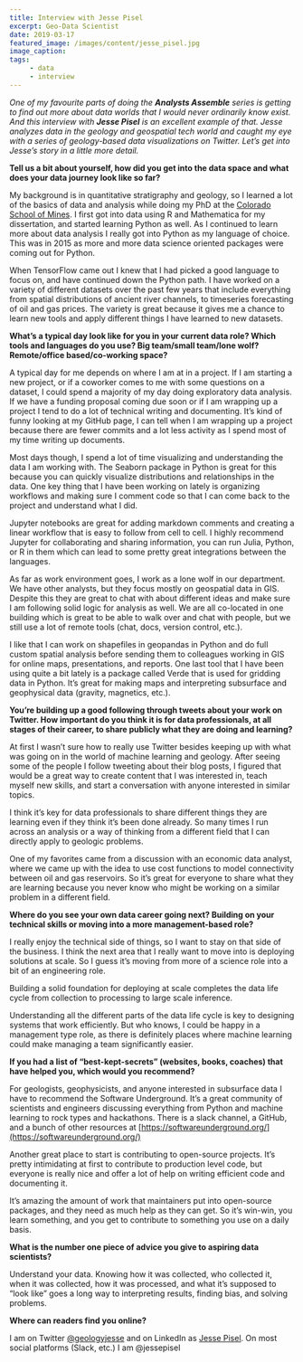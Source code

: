```yaml
---
title: Interview with Jesse Pisel
excerpt: Geo-Data Scientist
date: 2019-03-17
featured_image: /images/content/jesse_pisel.jpg
image_caption: 
tags: 
     - data
     - interview
---
```

_One of my favourite parts of doing the **Analysts Assemble** series is getting to find out more about data worlds that I would never ordinarily know exist. And this interview with **Jesse Pisel** is an excellent example of that. Jesse analyzes data in the geology and geospatial tech world and caught my eye with a series of geology-based data visualizations on Twitter. Let&#8217;s get into Jesse&#8217;s story in a little more detail._

**Tell us a bit about yourself, how did you get into the data space and what does your data journey look like so far?**

My background is in quantitative stratigraphy and geology, so I learned a lot of the basics of data and analysis while doing my PhD at the [Colorado School of Mines](https://www.mines.edu/). I first got into data using R and Mathematica for my dissertation, and started learning Python as well. As I continued to learn more about data analysis I really got into Python as my language of choice. This was in 2015 as more and more data science oriented packages were coming out for Python.

When TensorFlow came out I knew that I had picked a good language to focus on, and have continued down the Python path. I have worked on a variety of different datasets over the past few years that include everything from spatial distributions of ancient river channels, to timeseries forecasting of oil and gas prices. The variety is great because it gives me a chance to learn new tools and apply different things I have learned to new datasets.

**What’s a typical day look like for you in your current data role? Which tools and languages do you use? Big team/small team/lone wolf? Remote/office based/co-working space?**

A typical day for me depends on where I am at in a project. If I am starting a new project, or if a coworker comes to me with some questions on a dataset, I could spend a majority of my day doing exploratory data analysis. If we have a funding proposal coming due soon or if I am wrapping up a project I tend to do a lot of technical writing and documenting. It&#8217;s kind of funny looking at my GitHub page, I can tell when I am wrapping up a project because there are fewer commits and a lot less activity as I spend most of my time writing up documents.

Most days though, I spend a lot of time visualizing and understanding the data I am working with. The Seaborn package in Python is great for this because you can quickly visualize distributions and relationships in the data. One key thing that I have been working on lately is organizing workflows and making sure I comment code so that I can come back to the project and understand what I did.

Jupyter notebooks are great for adding markdown comments and creating a linear workflow that is easy to follow from cell to cell. I highly recommend Jupyter for collaborating and sharing information, you can run Julia, Python, or R in them which can lead to some pretty great integrations between the languages.

As far as work environment goes, I work as a lone wolf in our department. We have other analysts, but they focus mostly on geospatial data in GIS. Despite this they are great to chat with about different ideas and make sure I am following solid logic for analysis as well. We are all co-located in one building which is great to be able to walk over and chat with people, but we still use a lot of remote tools (chat, docs, version control, etc.).

I like that I can work on shapefiles in geopandas in Python and do full custom spatial analysis before sending them to colleagues working in GIS for online maps, presentations, and reports. One last tool that I have been using quite a bit lately is a package called Verde that is used for gridding data in Python. It&#8217;s great for making maps and interpreting subsurface and geophysical data (gravity, magnetics, etc.).

**You&#8217;re building up a good following through tweets about your work on Twitter. How important do you think it is for data professionals, at all stages of their career, to share publicly what they are doing and learning?**

At first I wasn&#8217;t sure how to really use Twitter besides keeping up with what was going on in the world of machine learning and geology. After seeing some of the people I follow tweeting about their blog posts, I figured that would be a great way to create content that I was interested in, teach myself new skills, and start a conversation with anyone interested in similar topics.

I think it&#8217;s key for data professionals to share different things they are learning even if they think it&#8217;s been done already. So many times I run across an analysis or a way of thinking from a different field that I can directly apply to geologic problems.

One of my favorites came from a discussion with an economic data analyst, where we came up with the idea to use cost functions to model connectivity between oil and gas reservoirs. So it&#8217;s great for everyone to share what they are learning because you never know who might be working on a similar problem in a different field.

**Where do you see your own data career going next? Building on your technical skills or moving into a more management-based role?**

I really enjoy the technical side of things, so I want to stay on that side of the business. I think the next area that I really want to move into is deploying solutions at scale. So I guess it&#8217;s moving from more of a science role into a bit of an engineering role.

Building a solid foundation for deploying at scale completes the data life cycle from collection to processing to large scale inference.

Understanding all the different parts of the data life cycle is key to designing systems that work efficiently. But who knows, I could be happy in a management type role, as there is definitely places where machine learning could make managing a team significantly easier.

**If you had a list of “best-kept-secrets” (websites, books, coaches) that have helped you, which would you recommend?**

For geologists, geophysicists, and anyone interested in subsurface data I have to recommend the Software Underground. It&#8217;s a great community of scientists and engineers discussing everything from Python and machine learning to rock types and hackathons. There is a slack channel, a GitHub, and a bunch of other resources at [https://softwareunderground.org/](https://softwareunderground.org/)

Another great place to start is contributing to open-source projects. It&#8217;s pretty intimidating at first to contribute to production level code, but everyone is really nice and offer a lot of help on writing efficient code and documenting it.

It&#8217;s amazing the amount of work that maintainers put into open-source packages, and they need as much help as they can get. So it&#8217;s win-win, you learn something, and you get to contribute to something you use on a daily basis.

**What is the number one piece of advice you give to aspiring data scientists?**

Understand your data. Knowing how it was collected, who collected it, when it was collected, how it was processed, and what it&#8217;s supposed to &#8220;look like&#8221; goes a long way to interpreting results, finding bias, and solving problems.

**Where can readers find you online?**

I am on Twitter [@geologyjesse](https://twitter.com/geologyjesse) and on LinkedIn as [Jesse Pisel](https://www.linkedin.com/in/jesse-pisel-70519430). On most social platforms (Slack, etc.) I am @jessepisel